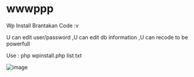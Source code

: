 # wwwppp
Wp Install Brantakan Code :v

U can edit user/password
,U can edit db information
,U can recode to be powerfull

Use : php wpinstall.php list.txt

![image](https://github.com/xcapri/wwwppp/blob/master/wpinstallll.JPG)
